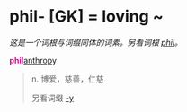 # phil- [GK] = loving ~

*这是一个词根与词缀同体的词素。另看词根 [_phil_](_phil_.md)。*

<b style="color: #C71585;">phil</b>[anthrop](_anthrop_.md)y
> n. 博爱，慈善，仁慈
>
> 另看词缀 [-y](-y.2.md)